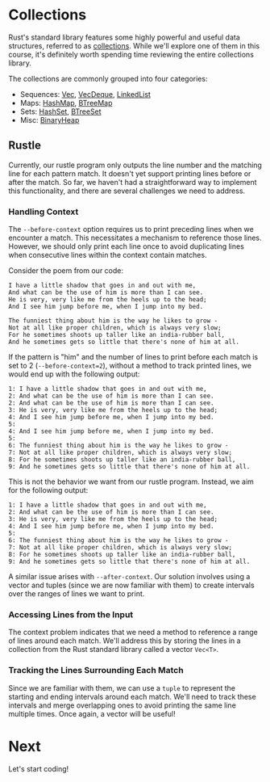 # Collections

Rust's standard library features some highly powerful and useful data
structures, referred to as [collections]. While we'll explore one of them in
this course, it's definitely worth spending time reviewing the entire
collections library.

The collections are commonly grouped into four categories:

- Sequences: [Vec], [VecDeque], [LinkedList]
- Maps: [HashMap], [BTreeMap]
- Sets: [HashSet], [BTreeSet]
- Misc: [BinaryHeap]

## Rustle

Currently, our rustle program only outputs the line number and the matching line
for each pattern match. It doesn't yet support printing lines before or after
the match. So far, we haven't had a straightforward way to implement this
functionality, and there are several challenges we need to address.

### Handling Context

The `--before-context` option requires us to print preceding lines when we
encounter a match. This necessitates a mechanism to reference those lines.
However, we should only print each line once to avoid duplicating lines when
consecutive lines within the context contain matches.

Consider the poem from our code:

```text
I have a little shadow that goes in and out with me,
And what can be the use of him is more than I can see.
He is very, very like me from the heels up to the head;
And I see him jump before me, when I jump into my bed.

The funniest thing about him is the way he likes to grow -
Not at all like proper children, which is always very slow;
For he sometimes shoots up taller like an india-rubber ball,
And he sometimes gets so little that there's none of him at all.
```

If the pattern is "him" and the number of lines to print before each match is
set to 2 (`--before-context=2`), without a method to track printed lines, we
would end up with the following output:

```text
1: I have a little shadow that goes in and out with me,
2: And what can be the use of him is more than I can see.
2: And what can be the use of him is more than I can see.
3: He is very, very like me from the heels up to the head;
4: And I see him jump before me, when I jump into my bed.
5:
4: And I see him jump before me, when I jump into my bed.
5:
6: The funniest thing about him is the way he likes to grow -
7: Not at all like proper children, which is always very slow;
8: For he sometimes shoots up taller like an india-rubber ball,
9: And he sometimes gets so little that there's none of him at all.
```

This is not the behavior we want from our rustle program. Instead, we aim for
the following output:

```text
1: I have a little shadow that goes in and out with me,
2: And what can be the use of him is more than I can see.
3: He is very, very like me from the heels up to the head;
4: And I see him jump before me, when I jump into my bed.
5:
6: The funniest thing about him is the way he likes to grow -
7: Not at all like proper children, which is always very slow;
8: For he sometimes shoots up taller like an india-rubber ball,
9: And he sometimes gets so little that there's none of him at all.
```

A similar issue arises with `--after-context`. Our solution involves using a
vector and tuples (since we are now familiar with them) to create intervals over
the ranges of lines we want to print.

### Accessing Lines from the Input

The context problem indicates that we need a method to reference a range of
lines around each match. We'll address this by storing the lines in a collection
from the Rust standard library called a vector `Vec<T>`.

### Tracking the Lines Surrounding Each Match

Since we are familiar with them, we can use a `tuple` to represent the starting
and ending intervals around each match. We'll need to track these intervals and
merge overlapping ones to avoid printing the same line multiple times. Once
again, a vector will be useful!

# Next

Let's start coding!

[binaryheap]: https://doc.rust-lang.org/std/collections/struct.BinaryHeap.html
[btreemap]: https://doc.rust-lang.org/std/collections/struct.BTreeMap.html
[btreeset]: https://doc.rust-lang.org/std/collections/struct.BTreeSet.html
[collections]: https://doc.rust-lang.org/std/collections/index.html
[hashmap]: https://doc.rust-lang.org/std/collections/hash_map/struct.HashMap.html
[hashset]: https://doc.rust-lang.org/std/collections/hash_set/struct.HashSet.html
[linkedlist]: https://doc.rust-lang.org/std/collections/struct.LinkedList.html
[vec]: https://doc.rust-lang.org/std/vec/struct.Vec.html
[vecdeque]: https://doc.rust-lang.org/std/collections/struct.VecDeque.html
